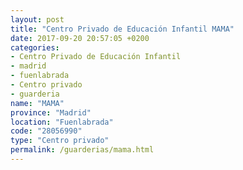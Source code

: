 ```yaml
---
layout: post
title: "Centro Privado de Educación Infantil MAMA"
date: 2017-09-20 20:57:05 +0200
categories:
- Centro Privado de Educación Infantil
- madrid
- fuenlabrada
- Centro privado
- guarderia
name: "MAMA"
province: "Madrid"
location: "Fuenlabrada"
code: "28056990"
type: "Centro privado"
permalink: /guarderias/mama.html
---
```

